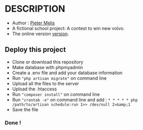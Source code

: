 # DESCRIPTION
- Author : [Pieter Melis ](https://github.com/PieterMelis "Title")
- A fictional school project: A contest to win new volvo.
- The online version [version][id]. 



## Deploy this project
- Clone or download this repository
- Make database with phpmyadmin
- Create a .env file and add your database information
- Run `` "php artisan migrate" `` on command line
- Upload all the files to the server
- Upload the .htaccess 
- Run `` "composer install" `` on command line
- Run `` "crontab -e" `` on command line and add : ``* * * * * php /path/to/artisan schedule:run 1>> /dev/null 2>&amp;1 ``
- Save the file

### Done !



[id]: https://volvo.pietermelis.be/  "Title"
